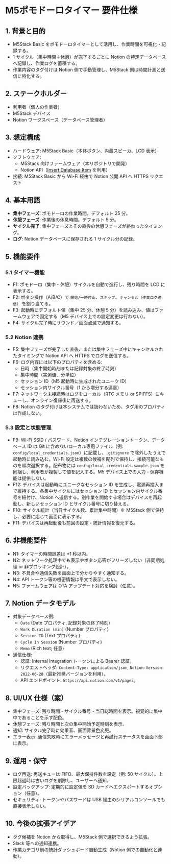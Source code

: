 ﻿# M5ポモドーロタイマー 要件仕様

## 1. 背景と目的
- M5Stack Basic をポモドーロタイマーとして活用し、作業時間を可視化・記録する。
- 1 サイクル（集中時間＋休憩）が完了するごとに Notion の特定データベースへ記録し、作業ログを蓄積する。
- 作業内容のタグ付けは Notion 側で手動管理し、M5Stack 側は時間計測と送信に特化する。

## 2. ステークホルダー
- 利用者（個人の作業者）
- M5Stack デバイス
- Notion ワークスペース（データベース管理者）

## 3. 想定構成
- ハードウェア: M5Stack Basic（本体ボタン、内蔵スピーカ、LCD 表示）
- ソフトウェア:
  - M5Stack 向けファームウェア（本リポジトリで開発）
  - Notion API（[Insert Database Item](https://developers.notion.com/reference/post-page) を利用）
- 接続: M5Stack Basic から Wi-Fi 経由で Notion 公開 API へ HTTPS リクエスト

## 4. 基本用語
- **集中フェーズ**: ポモドーロの作業時間。デフォルト 25 分。
- **休憩フェーズ**: 作業後の休息時間。デフォルト 5 分。
- **サイクル完了**: 集中フェーズとその直後の休憩フェーズが終わったタイミング。
- **ログ**: Notion データベースに保存される 1 サイクル分の記録。

## 5. 機能要件
### 5.1 タイマー機能
- F1: ポモドーロ（集中・休憩）サイクルを自動で進行し、残り時間を LCD に表示する。
- F2: ボタン操作（A/B/C）で `開始/一時停止`、`スキップ`、`キャンセル（作業ログ送信）` を割り当てる。
- F3: 起動時にデフォルト値（集中 25 分、休憩 5 分）を読み込み、値はファームウェアで固定する（M5 デバイス上での設定変更は行わない）。
- F4: サイクル完了時にサウンド／画面点滅で通知する。

### 5.2 Notion 連携
- F5: 集中フェーズが完了した直後、または集中フェーズ中にキャンセルされたタイミングで Notion API へ HTTPS でログを送信する。
- F6: ログ内容には以下のプロパティを含める:
  - 日時（集中開始時刻または記録対象の終了時刻）
  - 集中時間（実測値、分単位）
  - セッション ID（M5 起動時に生成されたユニーク ID）
  - セッション内サイクル番号（1 から増分する連番）
- F7: ネットワーク未接続時はログをローカル（RTC メモリ or SPIFFS）にキューし、オンライン復帰後に再送する。
- F8: Notion のタグ付けは本システムでは扱わないため、タグ用のプロパティは作成しない。

### 5.3 設定と状態管理
- F9: Wi-Fi SSID / パスワード、Notion インテグレーショントークン、データベース ID は Git に含めないローカル専用ファイル（例: `config/local_credentials.json`）に記載し、`.gitignore` で除外したうえで起動時に読み込む。Wi-Fi 設定は複数の候補を配列で保持し、接続可能なものを順次選択する。配布物には `config/local_credentials.sample.json` を同梱し、利用者が複製して値を記入する。M5 デバイス上での入力・保存機能は提供しない。
- F12: デバイスは起動時にユニークなセッション ID を生成し、電源再投入まで維持する。各集中サイクルにはセッション ID とセッション内サイクル番号を紐付け、Notion へ送信する。別作業を開始する場合はデバイスを再起動し、新しいセッション ID とサイクル番号に切り替える。
- F10: サイクル統計（当日サイクル数、累計集中時間）を M5Stack 側で保持し、必要に応じて画面に表示する。
- F11: デバイスは再起動後も前回の設定・統計情報を復元する。

## 6. 非機能要件
- N1: タイマーの時間誤差は ±1 秒以内。
- N2: ネットワーク処理中でも表示やボタン応答がフリーズしない（非同期処理 or 非ブロッキング設計）。
- N3: 不具合や通信失敗を画面上で分かりやすく通知する。
- N4: API トークン等の機密情報は平文で表示しない。
- N5: ファームウェアは OTA アップデート対応を検討（任意）。

## 7. Notion データモデル
- 対象データベース例:
  - `Date` (Date プロパティ, 記録対象の終了時刻)
  - `Work Duration (min)` (Number プロパティ)
  - `Session ID` (Text プロパティ)
  - `Cycle In Session` (Number プロパティ)
  - `Memo` (Rich text; 任意)
- 通信仕様:
  - 認証: Internal Integration トークンによる Bearer 認証。
  - リクエストヘッダ: `Content-Type: application/json`, `Notion-Version: 2022-06-28`（最新推奨バージョンを利用）。
  - API エンドポイント: `https://api.notion.com/v1/pages`。

## 8. UI/UX 仕様（案）
- 集中フェーズ: 残り時間・サイクル番号・当日総時間を表示。視覚的に集中中であることを示す配色。
- 休憩フェーズ: 残り時間と次の集中開始予定時刻を表示。
- 通知: サイクル完了時に効果音、画面背景色変更。
- エラー表示: 通信失敗時にエラーメッセージと再試行ステータスを画面下部に表示。

## 9. 運用・保守
- ログ再送: 再送キューは FIFO、最大保持件数を設定（例: 50 サイクル）。上限超過時は古いログを削除し、ユーザーへ通知。
- 設定バックアップ: 定期的に設定値を SD カードへエクスポートするオプション（任意）。
- セキュリティ: トークンやパスワードは USB 経由のシリアルコンソールでも直接表示しない。

## 10. 今後の拡張アイデア
- タグ候補を Notion から取得し、M5Stack 側で選択できるよう拡張。
- Slack 等への通知連携。
- 作業カテゴリ別の統計ダッシュボード自動生成（Notion 側での自動化と連動）。

